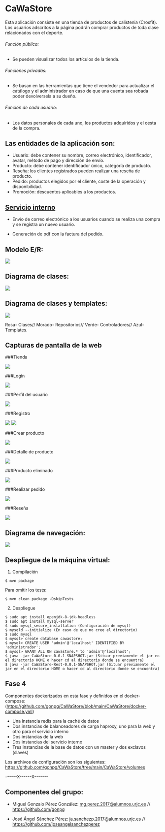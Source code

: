 # CaWaStore

Esta aplicación consiste en una tienda de productos de calistenia (Crosfit).
Los usuarios adscritos a la página podrán comprar productos de toda clase relacionados con el deporte.

###### Función pública: 

- Se pueden visualizar todos los artículos de la tienda.

###### Funciones privadas:

- Se basan en las herramientas que tiene el vendedor para actualizar el catálogo y el administrador en caso de que una cuenta sea robada poder devolversela a su dueño.

###### Función de cada usuario:

- Los datos personales de cada uno, los productos adquiridos y el cesta de la compra.

## Las entidades de la aplicación son: 

- Usuario: debe contener su nombre, correo electrónico, identificador, avatar, método de pago y dirección de envío.
- Producto: debe contener identificador único, categoría de producto.
- Reseña: los clientes registrados pueden realizar una reseña de producto.
- Pedido: productos elegidos por el cliente, coste de la operación y disponibilidad.
- Promoción: descuentos aplicables a los productos.

## [Servicio interno](https://github.com/gonpg/CaWaStore-Rest)

- Envío de correo electrónico a los usuarios cuando se realiza una compra y se registra un nuevo usuario.

- Generación de pdf con la factura del pedido. 

## Modelo E/R:

![](Documentos/modeloER.PNG)

## Diagrama de clases:

![](Documentos/UML.PNG)

## Diagrama de clases y templates:

![](Documentos/DDCT.PNG)

Rosa- Clases//
Morado- Repositorios//
Verde- Controladores//
Azul- Templates.

## Capturas de pantalla de la web

###Tienda

![](Documentos/Tienda.png)

###Login

![](Documentos/login2.png)

###Perfil del usuario

![](Documentos/Perfilusuario.png)

###Registro

![](Documentos/Registro.png)
![](Documentos/Registrocompleto.png)

###Crear producto

![](Documentos/Añadirproducto.png)

###Detalle de producto

![](Documentos/Detallesdeproducto.png)

###Producto eliminado

![](Documentos/Productoeliminado.png)

###Realizar pedido

![](Documentos/Realizarpedido.png)

###Reseña

![](Documentos/Reseñaañadida.png)


## Diagrama de navegación:
![](Documentos/navegación.PNG)

## Despliegue de la máquina virtual:

1. Compilación

```
$ mvn package
```

Para omitir los tests:  
```
$ mvn clean package -DskipTests
```


2. Despliegue
```
$ sudo apt install openjdk-8-jdk-headless
$ sudo apt install mysql-server
$ sudo mysql_secure_installation (Configuración de mysql)
$ mysqld --initialize (En caso de que no cree el directorio)
$ sudo mysql
$ mysql> create database cawastore;
$ mysql> CREATE USER 'admin'@'localhost' IDENTIFIED BY 'administrador';
$ mysql> GRANT ALL ON cawastore.* to 'admin'@'localhost';
$ java -jar CaWaStore-0.0.1-SNAPSHOT.jar (Situar previamente el jar en el directorio HOME o hacer cd al directorio donde se encuentra)
$ java -jar CaWaStore-Rest-0.0.1-SNAPSHOT.jar (Situar previamente el jar en el directorio HOME o hacer cd al directorio donde se encuentra)
```

## Fase 4
Componentes dockerizados en esta fase y definidos en el docker-compose: (https://github.com/gonpg/CaWaStore/blob/main/CaWaStore/docker-compose.yml)

- Una instancia redis para la caché de datos
- Dos instancias de balanceadores de carga haproxy, uno para la web y otro para el servicio interno
- Dos instancias de la web
- Dos instancias del servicio interno
- Tres instancias de la base de datos con un master y dos exclavos (slaves)

Los archivos de configuración son los siguientes: https://github.com/gonpg/CaWaStore/tree/main/CaWaStore/volumes

------X------X-------

## Componentes del grupo: 

- Miguel Gonzalo Pérez González: mg.perez.2017@alumnos.urjc.es // https://github.com/gonpg

- José Ángel Sánchez Pérez: ja.sanchezp.2017@alumnos.urjc.es // https://github.com/joseangelsanchezperez



